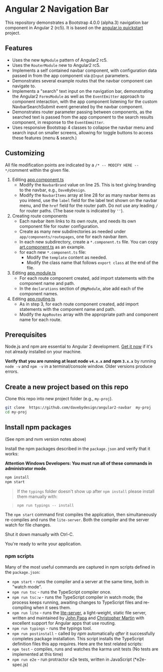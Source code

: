# Angular 2 Navigation Bar
<!--
[![Build Status][travis-badge]][travis-badge-url]
-->
This repository demonstrates a Bootstrap 4.0.0 (alpha.3) navigation bar component in Angular 2 (rc5).  It is based on the  [angular.io quickstart](https://angular.io/docs/ts/latest/quickstart.html) project.



## Features
* Uses the new `NgModule` pattern of Angular2 rc5.
* Uses the `RouterModule` new to Angular2 rc5.
* Implements a self contained navbar component, with configuration data passed in from the app component via `@Input` parameters.
* Demonstrates several example routes that the navbar component can navigate to.
* Implements a "search" text input on the navigation bar, demonstrating the Angular2 `FormsModule` as well as the `EventEmitter` approach to component interaction, with the app component listening for the custom NavbarSearchSubmit event generated by the navbar component.
* Demonstrates router parameter passing between components, as the searched text is passed from the app component to the search results component, in response to the `EventEmmitter`.
* Uses responsive Bootstrap 4 classes to collapse the navbar menu and search input on smaller screens, allowing for toggle buttons to access these features (menu & search.)

## Customizing
All file modification points are indicated by a `/* -- MODIFY HERE -- */`comment within the given file.
1. Editing [app.component.ts](https://github.com/davebydesign/angular2-navbar/app/app.component.ts)
   * Modify the `NavbarBrand` value on line 25. This is text giving branding to the navbar, e.g., `DaveByDesign`.
   * Modify the `NavbarItems` array at line 28 for as many navbar items as you intend, use the `label` field for the label text shown on the navbar menu, and the `href` field for the router path. Do not use any leading `/` for router paths. (The base route is indicated by `''`).
2. Creating route components
   * Each navbar item links to its own route, and needs its own component file for router configuration.
   * Create as many new subdirectories as needed under `app/components/routepages`, one for each navbar item.
   * In each new subdirectory, create a `*.component.ts` file. You can copy [art.component.ts](https://github.com/davebydesign/angular2-navbar/app/components/routepages/art/art.component.ts) as an example.
   * for each new `*.component.ts` file:
      * Modify the `template` content as needed.
      * Modify the class name that follows `export class` at the end of the file.
3. Editing [app.module.ts](https://github.com/davebydesign/angular2-navbar/app/app.module.ts)
      * For each route component created, add import statements with the component name and path.
      * In the `declarations` section of `@NgModule`, alse add each of the component names.
4. Editing [app.routing.ts](https://github.com/davebydesign/angular2-navbar/app/app.routing.ts)
      * As in step 3, for each route component created, add import statements with the component name and path.
      * Modify the `AppRoutes` array with the appropriate path and component name for each route.

## Prerequisites
Node.js and npm are essential to Angular 2 development. <a href="https://docs.npmjs.com/getting-started/installing-node" target="_blank" title="Installing Node.js and updating npm"> Get it now</a> if it's not already installed on your machine.

**Verify that you are running at least node `v4.x.x` and npm `3.x.x`** by running `node -v` and `npm -v` in a terminal/console window. Older versions produce errors.

<!--
We recommend [nvm](https://github.com/creationix/nvm) for managing multiple versions of node and npm.
-->
## Create a new project based on this repo

Clone this repo into new project folder (e.g., `my-proj`).
```bash
git clone  https://github.com/davebydesign/angular2-navbar  my-proj
cd my-proj
```
<!--
We have no intention of updating the source on `angular/quickstart`.
Discard everything "git-like" by deleting the `.git` folder.
```bash
rm -rf .git  # non-Windows
rd .git /S/Q # windows
```

### Create a new git repo
You could [start writing code](#start-development) now and throw it all away when you're done.
If you'd rather preserve your work under source control, consider taking the following steps.

Initialize this project as a *local git repo* and make the first commit:
```bash
git init
git add .
git commit -m "Initial commit"
```

Create a *remote repository* for this project on the service of your choice.

Grab its address (e.g. *`https://github.com/<my-org>/my-proj.git`*) and push the *local repo* to the *remote*.
```bash
git remote add origin <repo-address>
git push -u origin master
```
-->
## Install npm packages

(See npm and nvm version notes above)

Install the npm packages described in the `package.json` and verify that it works:

**Attention Windows Developers:  You must run all of these commands in administrator mode**.

```bash
npm install
npm start
```

> If the `typings` folder doesn't show up after `npm install` please install them manually with:

> `npm run typings -- install`

The `npm start` command first compiles the application,
then simultaneously re-compiles and runs the `lite-server`.
Both the compiler and the server watch for file changes.

Shut it down manually with Ctrl-C.

You're ready to write your application.

### npm scripts

Many of the most useful commands are captured in npm scripts defined in the `package.json`:

* `npm start` - runs the compiler and a server at the same time, both in "watch mode".
* `npm run tsc` - runs the TypeScript compiler once.
* `npm run tsc:w` - runs the TypeScript compiler in watch mode; the process keeps running, awaiting changes to TypeScript files and re-compiling when it sees them.
* `npm run lite` - runs the [lite-server](https://www.npmjs.com/package/lite-server), a light-weight, static file server, written and maintained by
[John Papa](https://github.com/johnpapa) and
[Christopher Martin](https://github.com/cgmartin)
with excellent support for Angular apps that use routing.
* `npm run typings` - runs the typings tool.
* `npm run postinstall` - called by *npm* automatically *after* it successfully completes package installation. This script installs the TypeScript definition files this app requires.
Here are the test related scripts:
* `npm test` - compiles, runs and watches the karma unit tests (No tests are implemented at this time)
* `npm run e2e` - run protractor e2e tests, written in JavaScript (*e2e-spec.js)

<!--
## Testing

The QuickStart documentation doesn't discuss testing.
This repo adds both karma/jasmine unit test and protractor end-to-end testing support.

These tools are configured for specific conventions described below.

*It is unwise and rarely possible to run the application, the unit tests, and the e2e tests at the same time.
We recommend that you shut down one before starting another.*

### Unit Tests
TypeScript unit-tests are usually in the `app` folder. Their filenames must end in `.spec`.

Look for the example `app/app.component.spec.ts`.
Add more `.spec.ts` files as you wish; we configured karma to find them.

Run it with `npm test`

That command first compiles the application, then simultaneously re-compiles and runs the karma test-runner.
Both the compiler and the karma watch for (different) file changes.

Shut it down manually with Ctrl-C.

Test-runner output appears in the terminal window.
We can update our app and our tests in real-time, keeping a weather eye on the console for broken tests.
Karma is occasionally confused and it is often necessary to shut down its browser or even shut the command down (Ctrl-C) and
restart it. No worries; it's pretty quick.

The `HTML-Reporter` is also wired in. That produces a prettier output; look for it in `~_test-output/tests.html`.

### End-to-end (E2E) Tests

E2E tests are in the `e2e` directory, side by side with the `app` folder.
Their filenames must end in `.e2e-spec.ts`.

Look for the example `e2e/app.e2e-spec.ts`.
Add more `.e2e-spec.js` files as you wish (although one usually suffices for small projects);
we configured protractor to find them.

Thereafter, run them with `npm run e2e`.

That command first compiles, then simultaneously starts the Http-Server at `localhost:8080`
and launches protractor.  

The pass/fail test results appear at the bottom of the terminal window.
A custom reporter (see `protractor.config.js`) generates a  `./_test-output/protractor-results.txt` file
which is easier to read; this file is excluded from source control.

Shut it down manually with Ctrl-C.

[travis-badge]: https://travis-ci.org/angular/quickstart.svg?branch=master
[travis-badge-url]: https://travis-ci.org/angular/quickstart
-->

